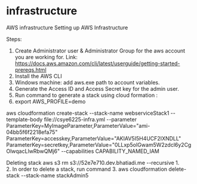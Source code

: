 # infrastructure
AWS infrastructure
Setting up AWS Infrastructure

Steps:
1. Create Administrator user & Administrator Group for the aws account you are working for. Link: https://docs.aws.amazon.com/cli/latest/userguide/getting-started-prereqs.html
2. Install the AWS CLI
3. Windows machine: add aws.exe path to account variables.
4. Generate the Access ID and Access Secret key for the admin user.
5. Run command to generate a stack using cloud formation :
6. export AWS_PROFILE=demo

aws cloudformation create-stack --stack-name webserviceStack1 --template-body file://csye6225-infra.yml --parameter ParameterKey=MyImageParameter,ParameterValue="ami-04bb5f6f2218efa75" ParameterKey=accesskey,ParameterValue="AKIAV5I5H4UCF2IXNDLL" ParameterKey=secretkey,ParameterValue="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" --capabilities CAPABILITY_NAMED_IAM

Deleting stack
aws s3 rm s3://52e7e710.dev.bhatiadi.me --recursive
1.  
2.  In order to delete a stack, run command 
3.  aws cloudformation delete-stack --stack-name stackAdmin5

